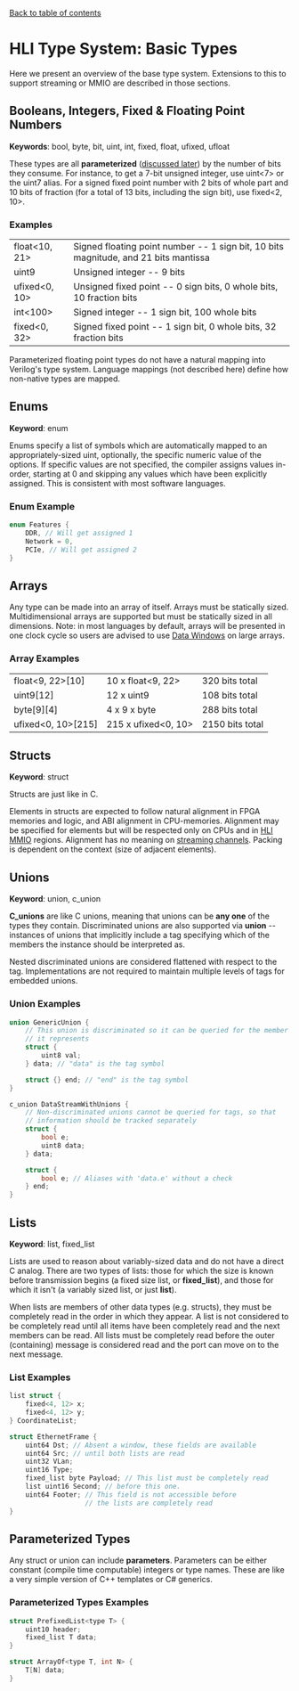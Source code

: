 [Back to table of contents](index.md#Table-of-contents)

# HLI Type System: Basic Types

Here we present an overview of the base type system. Extensions to this to
support streaming or MMIO are described in those sections.

## Booleans, Integers, Fixed & Floating Point Numbers

**Keywords**: bool, byte, bit, uint, int, fixed, float, ufixed, ufloat

These types are all **parameterized** ([discussed
later](#parameterized-types)) by the number of bits they consume. For
instance, to get a 7-bit unsigned integer, use uint\<7\> or the uint7
alias. For a signed fixed point number with 2 bits of whole part and 10
bits of fraction (for a total of 13 bits, including the sign bit), use
fixed\<2, 10\>.

### Examples

| | |
| :--- | :--- |
| float\<10, 21\> | Signed floating point number -- 1 sign bit, 10 bits magnitude, and 21 bits mantissa |
| uint9 | Unsigned integer -- 9 bits |
| ufixed\<0, 10\> | Unsigned fixed point -- 0 sign bits, 0 whole bits, 10 fraction bits |
| int\<100\> | Signed integer -- 1 sign bit, 100 whole bits |
| fixed\<0, 32\> | Signed fixed point -- 1 sign bit, 0 whole bits, 32 fraction bits |

Parameterized floating point types do not have a natural mapping into
Verilog's type system. Language mappings (not described here) define how
non-native types are mapped.

## Enums

**Keyword**: enum

Enums specify a list of symbols which are automatically mapped to an
appropriately-sized uint, optionally, the specific numeric value of the
options. If specific values are not specified, the compiler assigns
values in-order, starting at 0 and skipping any values which have been
explicitly assigned. This is consistent with most software languages.

### Enum Example

```c++
enum Features {
    DDR, // Will get assigned 1
    Network = 0,
    PCIe, // Will get assigned 2
}
```

## Arrays

Any type can be made into an array of itself. Arrays must be statically
sized. Multidimensional arrays are supported but must be statically
sized in all dimensions. Note: in most languages by default, arrays will
be presented in one clock cycle so users are advised to use [Data
Windows](#_Data_Windows) on large arrays.

### Array Examples

| | | |
| - | - | - |
| float\<9, 22\>\[10\] | 10 x float\<9, 22\> | 320 bits total |
| uint9\[12\] | 12 x uint9 | 108 bits total |
| byte\[9\]\[4\] | 4 x 9 x byte | 288 bits total |
| ufixed\<0, 10\>\[215\] | 215 x ufixed\<0, 10\> | 2150 bits total |

## Structs

**Keyword**: struct

Structs are just like in C.

Elements in structs are expected to follow natural alignment in FPGA
memories and logic, and ABI alignment in CPU-memories. Alignment may be
specified for elements but will be respected only on CPUs and in [HLI
MMIO](mmio.md) regions. Alignment has no meaning on [streaming
channels](streaming.md). Packing is dependent on the context (size of
adjacent elements).

## Unions

**Keyword**: union, c\_union

**C\_unions** are like C unions, meaning that unions can be **any one**
of the types they contain. Discriminated unions are also supported via
**union** -- instances of unions that implicitly include a tag specifying
which of the members the instance should be interpreted as.

Nested discriminated unions are considered flattened with respect to the
tag. Implementations are not required to maintain multiple levels of
tags for embedded unions.

### Union Examples

```c++
union GenericUnion {
    // This union is discriminated so it can be queried for the member
    // it represents
    struct {
        uint8 val;
    } data; // "data" is the tag symbol

    struct {} end; // "end" is the tag symbol
}
```

```c++
c_union DataStreamWithUnions {
    // Non-discriminated unions cannot be queried for tags, so that
    // information should be tracked separately
    struct {
        bool e;
        uint8 data;
    } data;

    struct {
        bool e; // Aliases with 'data.e' without a check
    } end;
}
```

## Lists

**Keyword**: list, fixed\_list

Lists are used to reason about variably-sized data and do not have a
direct C analog. There are two types of lists: those for which the size
is known before transmission begins (a fixed size list, or
**fixed\_list**), and those for which it isn't (a variably sized list,
or just **list**).

When lists are members of other data types (e.g. structs), they must be
completely read in the order in which they appear. A list is not
considered to be completely read until all items have been completely
read and the next members can be read. All lists must be completely read
before the outer (containing) message is considered read and the port
can move on to the next message.

### List Examples

```c++
list struct {
    fixed<4, 12> x;
    fixed<4, 12> y;
} CoordinateList;
```

```c++
struct EthernetFrame {
    uint64 Dst; // Absent a window, these fields are available
    uint64 Src; // until both lists are read
    uint32 VLan;
    uint16 Type;
    fixed_list byte Payload; // This list must be completely read
    list uint16 Second; // before this one.
    uint64 Footer; // This field is not accessible before
                   // the lists are completely read
}
```

## Parameterized Types

Any struct or union can include **parameters**. Parameters can be either
constant (compile time computable) integers or type names. These are
like a very simple version of C++ templates or C\# generics.

### Parameterized Types Examples

```c++
struct PrefixedList<type T> {
    uint10 header;
    fixed_list T data;
}
```

```c++
struct ArrayOf<type T, int N> {
    T[N] data;
}
```
